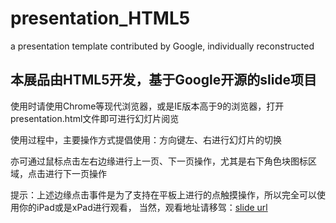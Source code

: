 presentation_HTML5
==================

a presentation template contributed by Google, individually reconstructed

## 本展品由HTML5开发，基于Google开源的slide项目

使用时请使用Chrome等现代浏览器，或是IE版本高于9的浏览器，打开
presentation.html文件即可进行幻灯片阅览

使用过程中，主要操作方式提倡使用：方向键左、右进行幻灯片的切换

亦可通过鼠标点击左右边缘进行上一页、下一页操作，尤其是右下角色块图标区域，点击进行下一页操作

提示：上述边缘点击事件是为了支持在平板上进行的点触摸操作，所以完全可以使用你的iPad或是xPad进行观看，
当然，观看地址请移驾：[slide url](http://home.ustc.edu.cn/~yinhuang/presentation.html#1)
